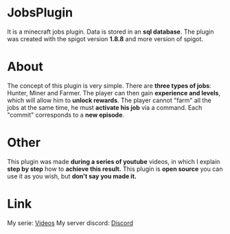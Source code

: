 # JobsPlugin

It is a minecraft jobs plugin. Data is stored in an **sql database**. The plugin was created with the spigot version **1.8.8** and more version of spigot.

# About

The concept of this plugin is very simple. There are **three types of jobs**: Hunter, Miner and Farmer. The player can then gain **experience and levels**, which will allow him to **unlock rewards**. The player cannot "farm" all the jobs at the same time, he must **activate his job** via a command. Each "commit" corresponds to a **new episode**.

# Other 

This plugin was made **during a series of youtube** videos, in which I explain **step by step** how to **achieve this result.** This plugin is **open source** you can use it as you wish, but **don't say you made it.**

# Link
My serie: [Videos](https://www.youtube.com/watch?v=21Ld7mQwh6M)
My server discord: [Discord](https://discord.com/invite/F8MUXZEy59)
